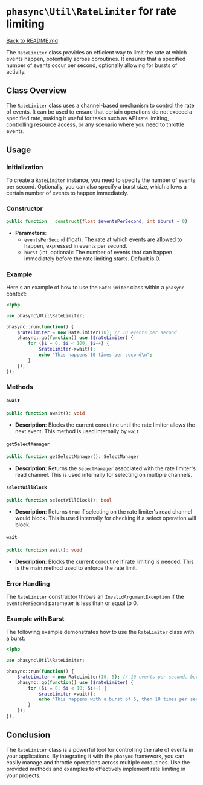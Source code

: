 # `phasync\Util\RateLimiter` for rate limiting

[Back to README.md](../README.md)

The `RateLimiter` class provides an efficient way to limit the rate at which events happen, potentially across coroutines. It ensures that a specified number of events occur per second, optionally allowing for bursts of activity.

## Class Overview

The `RateLimiter` class uses a channel-based mechanism to control the rate of events. It can be used to ensure that certain operations do not exceed a specified rate, making it useful for tasks such as API rate limiting, controlling resource access, or any scenario where you need to throttle events.

## Usage

### Initialization

To create a `RateLimiter` instance, you need to specify the number of events per second. Optionally, you can also specify a burst size, which allows a certain number of events to happen immediately.

### Constructor

```php
public function __construct(float $eventsPerSecond, int $burst = 0)
```

- **Parameters**:
  - `eventsPerSecond` (float): The rate at which events are allowed to happen, expressed in events per second.
  - `burst` (int, optional): The number of events that can happen immediately before the rate limiting starts. Default is 0.

### Example

Here's an example of how to use the `RateLimiter` class within a `phasync` context:

```php
<?php

use phasync\Util\RateLimiter;

phasync::run(function() {
    $rateLimiter = new RateLimiter(10); // 10 events per second
    phasync::go(function() use ($rateLimiter) {
        for ($i = 0; $i < 100; $i++) {
            $rateLimiter->wait();
            echo "This happens 10 times per second\n";
        }
    });
});
```

### Methods

#### `await`

```php
public function await(): void
```

- **Description**: Blocks the current coroutine until the rate limiter allows the next event. This method is used internally by `wait`.

#### `getSelectManager`

```php
public function getSelectManager(): SelectManager
```

- **Description**: Returns the `SelectManager` associated with the rate limiter's read channel. This is used internally for selecting on multiple channels.

#### `selectWillBlock`

```php
public function selectWillBlock(): bool
```

- **Description**: Returns `true` if selecting on the rate limiter's read channel would block. This is used internally for checking if a select operation will block.

#### `wait`

```php
public function wait(): void
```

- **Description**: Blocks the current coroutine if rate limiting is needed. This is the main method used to enforce the rate limit.

### Error Handling

The `RateLimiter` constructor throws an `InvalidArgumentException` if the `eventsPerSecond` parameter is less than or equal to 0.

### Example with Burst

The following example demonstrates how to use the `RateLimiter` class with a burst:

```php
<?php

use phasync\Util\RateLimiter;

phasync::run(function() {
    $rateLimiter = new RateLimiter(10, 5); // 10 events per second, burst of 5
    phasync::go(function() use ($rateLimiter) {
        for ($i = 0; $i < 10; $i++) {
            $rateLimiter->wait();
            echo "This happens with a burst of 5, then 10 times per second\n";
        }
    });
});
```

## Conclusion

The `RateLimiter` class is a powerful tool for controlling the rate of events in your applications. By integrating it with the `phasync` framework, you can easily manage and throttle operations across multiple coroutines. Use the provided methods and examples to effectively implement rate limiting in your projects.

